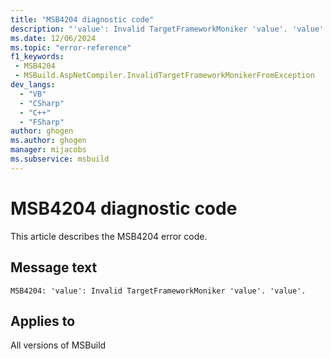 ```yaml
---
title: "MSB4204 diagnostic code"
description: "'value': Invalid TargetFrameworkMoniker 'value'. 'value'."
ms.date: 12/06/2024
ms.topic: "error-reference"
f1_keywords:
 - MSB4204
 - MSBuild.AspNetCompiler.InvalidTargetFrameworkMonikerFromException
dev_langs:
  - "VB"
  - "CSharp"
  - "C++"
  - "FSharp"
author: ghogen
ms.author: ghogen
manager: mijacobs
ms.subservice: msbuild
---
```


# MSB4204 diagnostic code

<!-- :::ErrorDefinitionDescription::: -->
<!-- :::editable-content name="introDescription"::: -->
This article describes the MSB4204 error code.
<!-- :::editable-content-end::: -->

## Message text

`MSB4204: 'value': Invalid TargetFrameworkMoniker 'value'. 'value'.`

<!-- :::editable-content name="postOutputDescription"::: -->
<!--
{StrBegin="MSB4204: "}
-->
<!-- :::editable-content-end::: -->
<!-- :::ErrorDefinitionDescription-end::: -->

## Applies to

All versions of MSBuild
